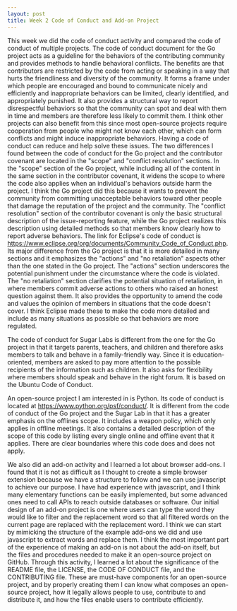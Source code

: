 ```yaml
---
layout: post
title: Week 2 Code of Conduct and Add-on Project
---
```


This week we did the code of conduct activity and compared the code of conduct of multiple projects. The code of conduct document for the Go project acts as a guideline for the behaviors of the contributing community and provides methods to handle behavioral conflicts. The benefits are that contributors are restricted by the code from acting or speaking in a way that hurts the friendliness and diversity of the community. It forms a frame under which people are encouraged and bound to communicate nicely and efficiently and inappropriate behaviors can be limited, clearly identified, and appropriately punished. It also provides a structural way to report disrespectful behaviors so that the community can spot and deal with them in time and members are therefore less likely to commit them. I think other projects can also benefit from this since most open-source projects require cooperation from people who might not know each other, which can form conflicts and might induce inappropriate behaviors. Having a code of conduct can reduce and help solve these issues. <!--more-->The two differences I found between the code of conduct for the Go project and the contributor covenant are located in the "scope" and "conflict resolution" sections. In the "scope" section of the Go project, while including all of the content in the same section in the contributor covenant, it widens the scope to where the code also applies when an individual's behaviors outside harm the project. I think the Go project did this because it wants to prevent the community from committing unacceptable behaviors toward other people that damage the reputation of the project and the community. The "conflict resolution" section of the contributor covenant is only the basic structural description of the issue-reporting feature, while the Go project realizes this description using detailed methods so that members know clearly how to report adverse behaviors. The link for Eclipse's code of conduct is https://www.eclipse.org/org/documents/Community_Code_of_Conduct.php. Its major difference from the Go project is that it is more detailed in many sections and it emphasizes the "actions" and "no retaliation" aspects other than the one stated in the Go project. The "actions" section underscores the potential punishment under the circumstance where the code is violated. The "no retaliation" section clarifies the potential situation of retaliation, in where members commit adverse actions to others who raised an honest question against them. It also provides the opportunity to amend the code and values the opinion of members in situations that the code doesn't cover. I think Eclipse made these to make the code more detailed and include as many situations as possible so that behaviors are more regulated.

The code of conduct for Sugar Labs is different from the one for the Go project in that it targets parents, teachers, and children and therefore asks members to talk and behave in a family-friendly way. Since it is education-oriented, members are asked to pay more attention to the possible recipients of the information such as children. It also asks for flexibility where members should speak and behave in the right forum. It is based on the Ubuntu Code of Conduct.

An open-source project I am interested in is Python. Its code of conduct is located at https://www.python.org/psf/conduct/. It is different from the code of conduct of the Go project and the Sugar Lab in that it has a greater emphasis on the offlines scope. It includes a weapon policy, which only applies in offline meetings. It also contains a detailed description of the scope of this code by listing every single online and offline event that it applies. There are clear boundaries where this code does and does not apply.

We also did an add-on activity and I learned a lot about browser add-ons. I found that it is not as difficult as I thought to create a simple browser extension because we have a structure to follow and we can use javascript to achieve our purpose. I have had experience with javascript, and I think many elementary functions can be easily implemented, but some advanced ones need to call APIs to reach outside databases or software. Our initial design of an add-on project is one where users can type the word they would like to filter and the replacement word so that all filtered words on the current page are replaced with the replacement word. I think we can start by mimicking the structure of the example add-ons we did and use javascript to extract words and replace them. I think the most important part of the experience of making an add-on is not about the add-on itself, but the files and procedures needed to make it an open-source project on GitHub. Through this activity, I learned a lot about the significance of the README file, the LICENSE, the CODE OF CONDUCT file, and the CONTRIBUTING file. These are must-have components for an open-source project, and by properly creating them I can know what composes an open-source project, how it legally allows people to use, contribute to and distribute it, and how the files enable users to contribute efficiently.
